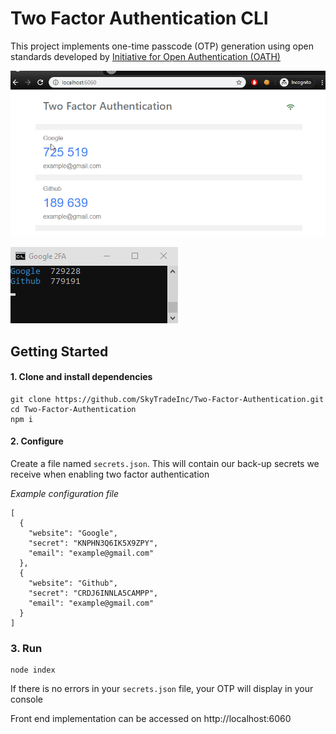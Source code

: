 # Two Factor Authentication CLI

This project implements one-time passcode (OTP) generation using open standards developed by [Initiative for Open Authentication (OATH)](http://www.openauthentication.org/)

![2FA Webpage](documentation/website.png?raw=true "2FA Webpage")

![2FA CLI](documentation/console.png?raw=true "2FA Command Line")


## Getting Started

#### 1. Clone and install dependencies
```
git clone https://github.com/SkyTradeInc/Two-Factor-Authentication.git
cd Two-Factor-Authentication
npm i
```

#### 2. Configure
Create a file named `secrets.json`. This will contain our back-up secrets we receive when enabling two factor authentication

*Example configuration file*
```
[
  {
    "website": "Google",
    "secret": "KNPHN3Q6IK5X9ZPY",
    "email": "example@gmail.com"
  },
  {
    "website": "Github",
    "secret": "CRDJ6INNLA5CAMPP",
    "email": "example@gmail.com"
  }
]
```

### 3. Run

```
node index
```

If there is no errors in your `secrets.json` file, your OTP will display in your console

Front end implementation can be accessed on http://localhost:6060
